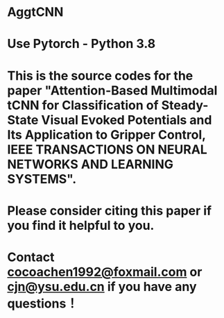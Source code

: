 # AggtCNN
# Use Pytorch - Python 3.8

# This is the source codes for the paper "Attention-Based Multimodal tCNN for Classification of Steady-State Visual Evoked Potentials and Its Application to Gripper Control, IEEE TRANSACTIONS ON NEURAL NETWORKS AND LEARNING SYSTEMS".

# Please consider citing this paper if you find it helpful to you.

# Contact cocoachen1992@foxmail.com or cjn@ysu.edu.cn if you have any questions！
